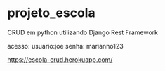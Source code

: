 # projeto_escola

CRUD em python utilizando Django Rest Framework

acesso:
  usuário:joe
  senha: marianno123

https://escola-crud.herokuapp.com/
